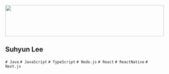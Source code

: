 

<div>

<div align="center">


<a href="https://www.gitanimals.org/en_US?utm_medium=image&utm_source=suhyunle&utm_content=line">
  <img src="https://render.gitanimals.org/lines/suhyunle?pet-id=23" width="100%" height="100"/>
</a>
  
</div>

## Suhyun Lee


`# Java` `# JavaScript` `# TypeScript` `# Node.js` `# React` `# ReactNative` `# Next.js`


<!--[![suhyun's GitHub stats](https://github-readme-stats.vercel.app/api?username=suhyunle&show_icons=true&theme=react&hide=issues,contribs)](https://github.com/anuraghazra/github-readme-stats)

[![Top Languages](https://github-readme-stats.vercel.app/api/top-langs/?username=suhyunle&layout=compact&theme=react&hide=ejs,dockerfile,docker,batchfile)](https://github.com/anuraghazra/github-readme-stats)

</div>

### 💻 Languages
![Java](https://img.shields.io/badge/Java-007396?style=for-the-badge&logo=openjdk&logoColor=white)
![JavaScript](https://img.shields.io/badge/JavaScript-F7DF1E?style=for-the-badge&logo=javascript&logoColor=black)
![HTML5](https://img.shields.io/badge/HTML5-E34F26?style=for-the-badge&logo=html5&logoColor=white)
![CSS3](https://img.shields.io/badge/CSS3-1572B6?style=for-the-badge&logo=css3&logoColor=white)

### 🖼️ Front-End
![React](https://img.shields.io/badge/React-61DAFB?style=for-the-badge&logo=react&logoColor=black)

### ⚙️ Back-End
![Spring Boot](https://img.shields.io/badge/Spring_Boot-6DB33F?style=for-the-badge&logo=springboot&logoColor=white)
![JPA](https://img.shields.io/badge/JPA-59666C?style=for-the-badge&logo=hibernate&logoColor=white)
![JDBC](https://img.shields.io/badge/JDBC-00618A?style=for-the-badge)

### 🐧 DevOps & Tools
![Linux](https://img.shields.io/badge/Linux-FCC624?style=for-the-badge&logo=linux&logoColor=black)
![Docker](https://img.shields.io/badge/Docker-2496ED?style=for-the-badge&logo=docker&logoColor=white)
![Kubernetes](https://img.shields.io/badge/Kubernetes-326CE5?style=for-the-badge&logo=kubernetes&logoColor=white)
![CI/CD](https://img.shields.io/badge/CI/CD-0A0A0A?style=for-the-badge&logo=githubactions&logoColor=white)

</div>
<br/>
-->
